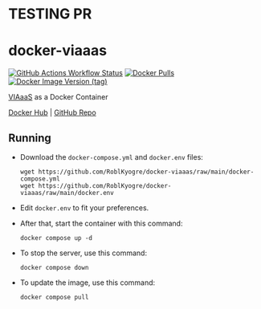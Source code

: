 # TESTING PR

# docker-viaaas
[![GitHub Actions Workflow Status](https://img.shields.io/github/actions/workflow/status/RoblKyogre/docker-viaaas/docker-ci.yml)](https://github.com/RoblKyogre/docker-viaaas/actions/workflows/docker-ci.yml)
[![Docker Pulls](https://img.shields.io/docker/pulls/roblkyogre/docker-viaaas)](https://hub.docker.com/r/roblkyogre/docker-viaaas)
[![Docker Image Version (tag)](https://img.shields.io/docker/v/roblkyogre/docker-viaaas/latest)](https://hub.docker.com/r/roblkyogre/docker-viaaas/tags)

[VIAaaS](https://github.com/ViaVersion/VIAaaS) as a Docker Container

[Docker Hub](https://hub.docker.com/r/roblkyogre/docker-viaaas/) | [GitHub Repo](https://github.com/RoblKyogre/docker-viaaas/)

## Running

- Download the `docker-compose.yml` and `docker.env` files:
  ```
  wget https://github.com/RoblKyogre/docker-viaaas/raw/main/docker-compose.yml
  wget https://github.com/RoblKyogre/docker-viaaas/raw/main/docker.env
  ```

- Edit `docker.env` to fit your preferences.

- After that, start the container with this command:
  ```
  docker compose up -d
  ```

- To stop the server, use this command:
  ```
  docker compose down
  ```

- To update the image, use this command:
  ```
  docker compose pull
  ```
